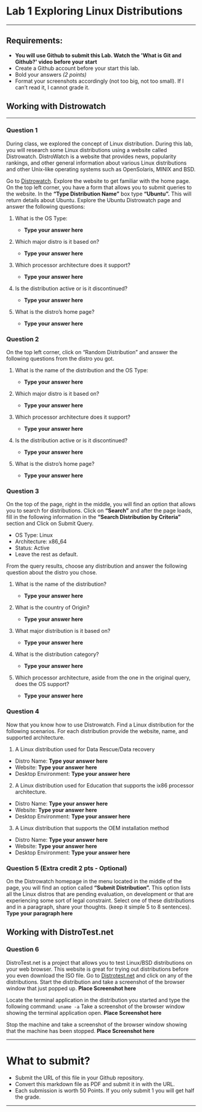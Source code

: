 # Lab 1 Exploring Linux Distributions
---
## Requirements:
* **You will use Github to submit this Lab. Watch the 'What is Git and Github?' video before your start**
* Create a Github account before your start this lab.
* Bold your answers *(2 points)*
* Format your screenshots accordingly (not too big, not too small). If I can’t read it, I cannot grade it.


## Working with Distrowatch
---
### Question 1
During class, we explored the concept of Linux distribution. During this lab, you will research some Linux distributions using a website called Distrowatch. DistroWatch is a website that provides news, popularity rankings, and other general information about various Linux distributions and other Unix-like operating systems such as OpenSolaris, MINIX and BSD. 

Go to [Distrowatch](https://distrowatch.com/). Explore the website to get familiar with the home page. On the top left corner, you have a form that allows you to submit queries to the website. In the **“Type Distribution Name”** box type **“Ubuntu”.**  This will return details about Ubuntu. Explore the Ubuntu Distrowatch page and answer the following questions:

1. What is the OS Type: 
   * **Type your answer here**

2. Which major distro is it based on?  
   * **Type your answer here**
   
3. Which processor architecture does it support?  
   * **Type your answer here**

4. Is the distribution active or is it discontinued?  
   * **Type your answer here**

5. What is the distro’s home page?  
   * **Type your answer here**

### Question 2
On the top left corner, click on “Random Distribution” and answer the following questions from the distro you got.
1. What is the name of the distribution and the OS Type: 
   * **Type your answer here**

2. Which major distro is it based on?  
   * **Type your answer here**
   
3. Which processor architecture does it support?  
   * **Type your answer here**

4. Is the distribution active or is it discontinued?  
   * **Type your answer here**

5. What is the distro’s home page?  
   * **Type your answer here**

### Question 3
On the top of the page, right in the middle, you will find an option that allows you to search for distributions. 
Click on **“Search”** and after the page loads, fill in the following information in the **“Search Distribution by Criteria”** section and Click on Submit Query.
* OS Type: Linux
* Architecture: x86_64
* Status: Active
* Leave the rest as default.

From the query results, choose any distribution and answer the following question about the distro you chose.

1. What is the name of the distribution? 
   * **Type your answer here**
  
2. What is the country of Origin?
   * **Type your answer here**
  
3. What major distribution is it based on?
   * **Type your answer here**

4. What is the distribution category?
   * **Type your answer here**
  
5. Which processor architecture, aside from the one in the original query, does the OS support?
   * **Type your answer here**

### Question 4
Now that you know how to use Distrowatch. Find a Linux distribution for the following scenarios. For each distribution provide the website, name, and supported architecture.

1. A Linux distribution used for Data Rescue/Data recovery
* Distro Name: **Type your answer here**
* Website: **Type your answer here**
* Desktop Environment: **Type your answer here**

2. A Linux distribution used for Education that supports the ix86 processor architecture.
* Distro Name: **Type your answer here**
* Website: **Type your answer here**
* Desktop Environment: **Type your answer here**

3. A Linux distribution that supports the OEM installation method
* Distro Name: **Type your answer here**
* Website: **Type your answer here**
* Desktop Environment: **Type your answer here**

### Question 5 (Extra credit 2 pts - Optional)
On the Distrowatch homepage in the menu located in the middle of the page, you will find an option called **“Submit Distribution”.** This option lists all the Linux distros that are pending evaluation, on development or that are experiencing some sort of legal constraint.  Select one of these distributions and in a paragraph, share your thoughts. (keep it simple 5 to 8 sentences).
**Type your paragraph here**


## Working with DistroTest.net
### Question 6
DistroTest.net is a project that allows you to test Linux/BSD distributions on your web browser. This website is great for trying out distributions before you even download the ISO file. Go to [Distrotest.net](https://distrotest.net/) and click on any of the distributions. Start the distribution and take a screenshot of the browser window that just popped up.
**Place Screenshot here**

Locate the terminal application in the distribution you started and type the following command: `uname -a` Take a screenshot of the browser window showing the terminal application open.
**Place Screenshot here**

Stop the machine and take a screenshot of the browser window showing that the machine has been stopped.
**Place Screenshot here**


---
# What to submit?
* Submit the URL of this file in your Github repository. 
* Convert this markdown file as PDF and submit it in with the URL.
* Each submission is worth 50 Points. If you only submit 1 you will get half the grade.
---